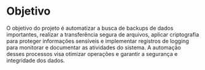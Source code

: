 # Objetivo
O objetivo do projeto é automatizar a busca de backups de dados importantes, realizar a transferência segura de arquivos, aplicar criptografia para proteger informações sensíveis e implementar registros de logging para monitorar e documentar as atividades do sistema. A automação desses processos visa otimizar operações e garantir a segurança e integridade dos dados.